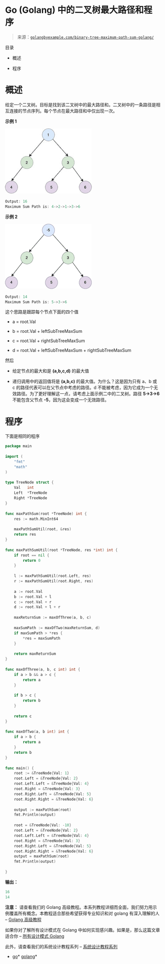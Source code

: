 <!--yml

分类：未分类

日期：2024-10-13 06:51:28

-->

# Go (Golang) 中的二叉树最大路径和程序

> 来源：[`golangbyexample.com/binary-tree-maximum-path-sum-golang/`](https://golangbyexample.com/binary-tree-maximum-path-sum-golang/)

目录

+   概述

+   程序

# **概述**

给定一个二叉树。目标是找到该二叉树中的最大路径和。二叉树中的一条路径是相互连接的节点序列。每个节点在最大路径和中仅出现一次。

**示例 1**

![](img/9a9347838908483552b24df3dc54cd38.png)

```go
Output: 16
Maximum Sum Path is: 4->2->1->3->6
```

**示例 2**

![](img/5d5d541966db0c009ee43d55823891a8.png)

```go
Output: 14
Maximum Sum Path is: 5->3->6
```

这个思路是跟踪每个节点下面的四个值

+   a = root.Val

+   b = root.Val + leftSubTreeMaxSum

+   c = root.Val + rightSubTreeMaxSum

+   d = root.Val + leftSubTreeMaxSum + rightSubTreeMaxSum

然后

+   给定节点的最大和是 **(a,b,c,d)** 的最大值

+   递归调用中的返回值将是 **(a,b,c)** 的最大值。为什么？这是因为只有 a、b 或 c 的路径代表可以在父节点中考虑的路径。d 不能被考虑，因为它成为一个无效路径。为了更好理解这一点，请考虑上面示例二中的二叉树。路径 **5->3->6** 不能包含父节点 **-5**，因为这会变成一个无效路径。

# **程序**

下面是相同的程序

```go
package main

import (
	"fmt"
	"math"
)

type TreeNode struct {
	Val   int
	Left  *TreeNode
	Right *TreeNode
}

func maxPathSum(root *TreeNode) int {
	res := math.MinInt64

	maxPathSumUtil(root, &res)
	return res
}

func maxPathSumUtil(root *TreeNode, res *int) int {
	if root == nil {
		return 0
	}

	l := maxPathSumUtil(root.Left, res)
	r := maxPathSumUtil(root.Right, res)

	a := root.Val
	b := root.Val + l
	c := root.Val + r
	d := root.Val + l + r

	maxReturnSum := maxOfThree(a, b, c)

	maxSumPath := maxOfTwo(maxReturnSum, d)
	if maxSumPath > *res {
		*res = maxSumPath
	}

	return maxReturnSum
}

func maxOfThree(a, b, c int) int {
	if a > b && a > c {
		return a
	}

	if b > c {
		return b
	}

	return c
}

func maxOfTwo(a, b int) int {
	if a > b {
		return a
	}
	return b
}

func main() {
	root := &TreeNode{Val: 1}
	root.Left = &TreeNode{Val: 2}
	root.Left.Left = &TreeNode{Val: 4}
	root.Right = &TreeNode{Val: 3}
	root.Right.Left = &TreeNode{Val: 5}
	root.Right.Right = &TreeNode{Val: 6}

	output := maxPathSum(root)
	fmt.Println(output)

	root = &TreeNode{Val: -10}
	root.Left = &TreeNode{Val: 2}
	root.Left.Left = &TreeNode{Val: 4}
	root.Right = &TreeNode{Val: 3}
	root.Right.Left = &TreeNode{Val: 5}
	root.Right.Right = &TreeNode{Val: 6}
	output = maxPathSum(root)
	fmt.Println(output)

}
```

**输出：**

```go
16
14
```

**注意：** 请查看我们的 Golang 高级教程。本系列教程详细而全面，我们努力用示例覆盖所有概念。本教程适合那些希望获得专业知识和对 golang 有深入理解的人 – [Golang 高级教程](https://golangbyexample.com/golang-comprehensive-tutorial/)

如果你对了解所有设计模式在 Golang 中如何实现感兴趣。如果是，那么这篇文章适合你 – [所有设计模式 Golang](https://golangbyexample.com/all-design-patterns-golang/)

此外，请查看我们的系统设计教程系列 – [系统设计教程系列](https://techbyexample.com/system-design-questions/)

+   [go](https://golangbyexample.com/tag/go/)*   [golang](https://golangbyexample.com/tag/golang/)*
